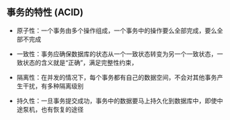 ## 事务的特性 (ACID)

- 原子性：一个事务由多个操作组成，一个事务中的操作要么全部完成，要么全部不完成

- 一致性：事务应确保数据库的状态从一个一致状态转变为另一个一致状态，一致状态的含义就是“正确”，满足完整性约束，

- 隔离性：在并发的情况下，每个事务都有自己的数据空间，不会对其他事务产生干扰，有多种隔离级别

- 持久性：一旦事务提交成功，事务中的数据要马上持久化到数据库中，即使中途泵机，也有恢复的途径


